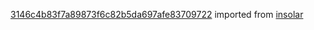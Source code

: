 [3146c4b83f7a89873f6c82b5da697afe83709722](https://github.com/insolar/insolar/commit/3146c4b83f7a89873f6c82b5da697afe83709722) imported from [insolar](https://github.com/insolar/insolar)
